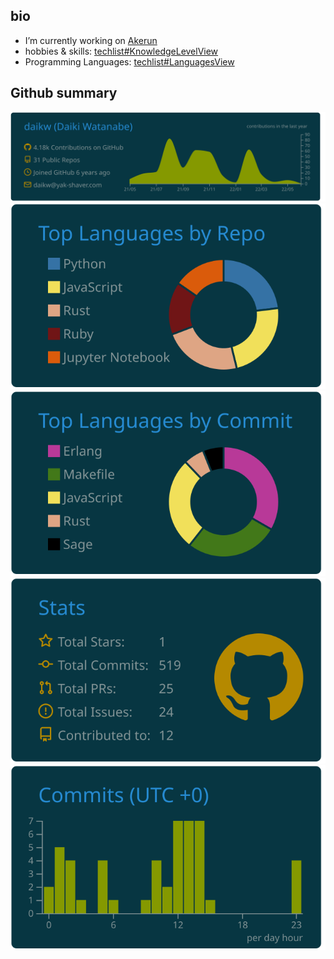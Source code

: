 ## bio
- I’m currently working on [Akerun](https://connect.akerun.com)
- hobbies & skills: [techlist#KnowledgeLevelView](https://www.notion.so/e4d9aec07fa946a78dc915ea9a1a3f00?v=79b61bdd78684b2a8aee78ebcaf0d4e0)
- Programming Languages: [techlist#LanguagesView](https://www.notion.so/e4d9aec07fa946a78dc915ea9a1a3f00?v=12c1853a1d05426184c539a6b24efae1)

## Github summary
[![](https://raw.githubusercontent.com/daikw/daikw/master/profile-summary-card-output/solarized_dark/0-profile-details.svg)](https://github.com/daikw/github-profile-summary-cards) [![](https://raw.githubusercontent.com/daikw/daikw/master/profile-summary-card-output/solarized_dark/1-repos-per-language.svg)](https://github.com/daikw/github-profile-summary-cards) [![](https://raw.githubusercontent.com/daikw/daikw/master/profile-summary-card-output/solarized_dark/2-most-commit-language.svg)](https://github.com/daikw/github-profile-summary-cards)
[![](https://raw.githubusercontent.com/daikw/daikw/master/profile-summary-card-output/solarized_dark/3-stats.svg)](https://github.com/daikw/github-profile-summary-cards) [![](https://raw.githubusercontent.com/daikw/daikw/master/profile-summary-card-output/solarized_dark/4-productive-time.svg)](https://github.com/daikw/github-profile-summary-cards)
